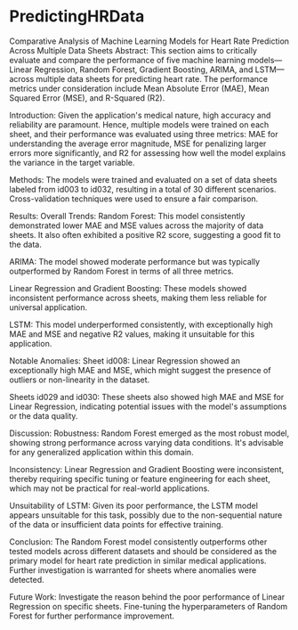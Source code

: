 # PredictingHRData


Comparative Analysis of Machine Learning Models for Heart Rate Prediction Across Multiple Data Sheets
Abstract:
This section aims to critically evaluate and compare the performance of five machine learning models—Linear Regression, Random Forest, Gradient Boosting, ARIMA, and LSTM—across multiple data sheets for predicting heart rate. The performance metrics under consideration include Mean Absolute Error (MAE), Mean Squared Error (MSE), and R-Squared (R2).

Introduction:
Given the application's medical nature, high accuracy and reliability are paramount. Hence, multiple models were trained on each sheet, and their performance was evaluated using three metrics: MAE for understanding the average error magnitude, MSE for penalizing larger errors more significantly, and R2 for assessing how well the model explains the variance in the target variable.

Methods:
The models were trained and evaluated on a set of data sheets labeled from id003 to id032, resulting in a total of 30 different scenarios. Cross-validation techniques were used to ensure a fair comparison.

Results:
Overall Trends:
Random Forest: This model consistently demonstrated lower MAE and MSE values across the majority of data sheets. It also often exhibited a positive R2 score, suggesting a good fit to the data.

ARIMA: The model showed moderate performance but was typically outperformed by Random Forest in terms of all three metrics.

Linear Regression and Gradient Boosting: These models showed inconsistent performance across sheets, making them less reliable for universal application.

LSTM: This model underperformed consistently, with exceptionally high MAE and MSE and negative R2 values, making it unsuitable for this application.

Notable Anomalies:
Sheet id008: Linear Regression showed an exceptionally high MAE and MSE, which might suggest the presence of outliers or non-linearity in the dataset.

Sheets id029 and id030: These sheets also showed high MAE and MSE for Linear Regression, indicating potential issues with the model's assumptions or the data quality.

Discussion:
Robustness: Random Forest emerged as the most robust model, showing strong performance across varying data conditions. It's advisable for any generalized application within this domain.

Inconsistency: Linear Regression and Gradient Boosting were inconsistent, thereby requiring specific tuning or feature engineering for each sheet, which may not be practical for real-world applications.

Unsuitability of LSTM: Given its poor performance, the LSTM model appears unsuitable for this task, possibly due to the non-sequential nature of the data or insufficient data points for effective training.

Conclusion:
The Random Forest model consistently outperforms other tested models across different datasets and should be considered as the primary model for heart rate prediction in similar medical applications. Further investigation is warranted for sheets where anomalies were detected.

Future Work:
Investigate the reason behind the poor performance of Linear Regression on specific sheets.
Fine-tuning the hyperparameters of Random Forest for further performance improvement.
